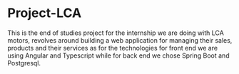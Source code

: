 # Project-LCA
This is the end of studies project for the internship we are doing with LCA motors, revolves around building a web application for managing their sales, products and their services as for the technologies for front end we are using Angular and Typescript while for back end we chose Spring Boot and Postgresql.
